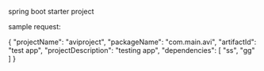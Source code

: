 spring boot starter project

sample request:

{
    "projectName": "aviproject",
    "packageName": "com.main.avi",
    "artifactId": "test app",
    "projectDescription": "testing app",
    "dependencies": [
        "ss",
        "gg"
    ]
}
